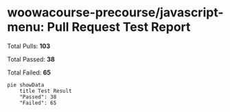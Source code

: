 # woowacourse-precourse/javascript-menu: Pull Request Test Report

Total Pulls: **103**

Total Passed: **38**

Total Failed: **65**

```mermaid
pie showData
    title Test Result
    "Passed": 38
    "Failed": 65
```